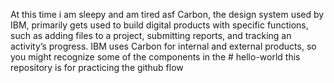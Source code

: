 At this time i am sleepy and am tired asf Carbon, the design system used by IBM, primarily gets used to build digital products with specific functions, such as adding files to a project, submitting reports, and tracking an activity’s progress. IBM uses Carbon for internal and external products, so you might recognize some of the components in the # hello-world
this repository is for practicing the github flow 
